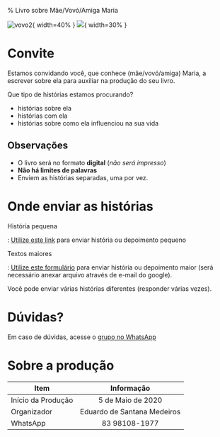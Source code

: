 % Livro sobre Mãe/Vovó/Amiga Maria

![vovo2](https://user-images.githubusercontent.com/3603111/81080566-3eb66b80-8ec7-11ea-8963-ddc7ca7c1dcd.jpeg){ width=40% } ![](https://user-images.githubusercontent.com/3603111/81078861-25142480-8ec5-11ea-9556-18f0d8bd21dc.jpeg){ width=30% }

# Convite
Estamos convidando você, que conhece (mãe/vovó/amiga) Maria, a escrever sobre ela para auxiliar na produção do seu livro.

Que tipo de histórias estamos procurando?

- histórias sobre ela
- histórias com ela
- histórias sobre como ela influenciou na sua vida

## Observações

- O livro será no formato **digital** (_não será impresso_)
- **Não há limites de palavras**
- Enviem as histórias separadas, uma por vez.

# Onde enviar as histórias

História pequena

:   [Utilize este link](https://forms.gle/tC2NV9MQ1Lz9F4eJ7) para enviar história ou depoimento pequeno


Textos maiores

:   [Utilize este formulário](https://forms.gle/MT4B6yLgnDWiVFgX7) para enviar história ou depoimento maior (será necessário anexar arquivo através de e-mail do google).

Você pode enviar várias histórias diferentes (responder várias vezes).



# Dúvidas?

Em caso de dúvidas, acesse o [grupo no WhatsApp](https://chat.whatsapp.com/CgVJiQy3BxIJjNMJrErKEw)

# Sobre a produção

| Item               | Informação        |
|--------------------|:-----------------:|
| Início da Produção | 5 de Maio de 2020 |
| Organizador| Eduardo de Santana Medeiros |
| WhatsApp | 83 98108-1977 |
